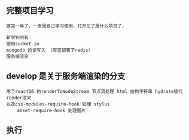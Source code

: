 ## 完整项目学习
```
做完一年了，一直是自己学习使用，打开忘了是什么项目了，

新学到的有：
使用socket.io
moogodb 的读写入 （有空部署下redis）
服务端渲染
```

## develop 是关于服务端渲染的分支
```
用了react16 的renderToNodeStream 节点流处理 html 结构字符串 hydrate替代render渲染
以及css-modules-require-hook 处理 stylus
    asset-require-hook 处理图片
```
## 执行
```

```